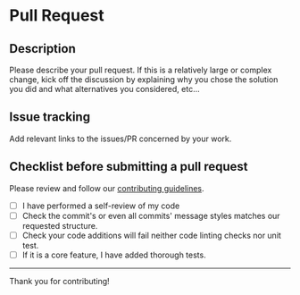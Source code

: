 # Pull Request

## Description

Please describe your pull request.
If this is a relatively large or complex change, kick off the discussion by explaining why you chose the solution you did and what alternatives you considered, etc...

## Issue tracking

Add relevant links to the issues/PR concerned by your work.

## Checklist before submitting a pull request

Please review and follow our [contributing guidelines](../CONTRIBUTING.rst).

- [ ] I have performed a self-review of my code
- [ ] Check the commit's or even all commits' message styles matches our requested structure.
- [ ] Check your code additions will fail neither code linting checks nor unit test.
- [ ] If it is a core feature, I have added thorough tests.

---------------

Thank you for contributing!
